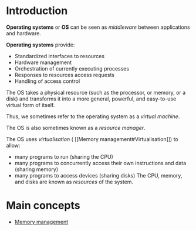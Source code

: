 # Introduction
**Operating systems** or **OS** can be seen as *middleware* between applications and hardware.

**Operating systems** provide:
- Standardized interfaces to resources
- Hardware management
- Orchestration of currently executing processes
- Responses to resources access requests
- Handling of access control

The OS takes a physical resource (such as the processor, or memory, or a disk) and transforms it into a more general, powerful, and easy-to-use virtual form of itself. 

Thus, we sometimes refer to the operating system as a *virtual machine*.

The OS is also sometimes known as a *resource manager*. 

The OS uses *virtualisation* ( [[Memory management#Virtualisation]]) to allow:
- many programs to run (sharing the CPU)
- many programs to concurrently access their own instructions and data (sharing memory)
- many programs to access devices (sharing disks)
The CPU, memory, and disks are known as *resources* of the system.

# Main concepts
- [Memory management](obsidian://open?vault=computer_science&file=CompSys%2FOS%2FMemory%20management)